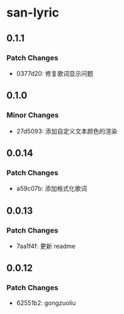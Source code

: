 # san-lyric

## 0.1.1

### Patch Changes

- 0377d20: 修复歌词显示问题

## 0.1.0

### Minor Changes

- 27d5093: 添加自定义文本颜色的渲染

## 0.0.14

### Patch Changes

- a59c07b: 添加格式化歌词

## 0.0.13

### Patch Changes

- 7aa1f4f: 更新 readme

## 0.0.12

### Patch Changes

- 62551b2: gongzuoliu
